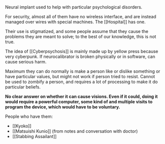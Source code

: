 Neural implant used to help with particular psychological disorders.

For security, almost all of them have no wireless interface, and are instead managed over wires with special machines.
The [[Hospital]] has one.

Their use is stigmatized, and some people assume that they cause the problems they are meant to solve; to the best of our knowledge, this is not true.


The idea of [[Cyberpsychosis]] is mainly made up by yellow press because very cyberpunk.
If neurocalibrator is broken physically or in software, can cause serious harm.

Maximum they can do normally is make a person like or dislike something or have particular values, but might not work if person tried to resist. Cannot be used to zombify a person, and requires a lot of processing to make it do particular beliefs.

**No clear answer on whether it can cause visions. Even if it could, doing it would require a  powerful computer, some kind of and multiple visits to program the device, which would have to be voluntary.**

People who have them:
- [[Kyoko]]
- [[Matsuishi Kunio]] (from notes and conversation with doctor)
- [[Stabbing Assailant]]